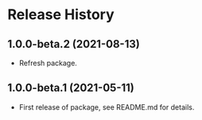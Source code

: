 # Release History

## 1.0.0-beta.2 (2021-08-13)

- Refresh package.

## 1.0.0-beta.1 (2021-05-11)

- First release of package, see README.md for details.
